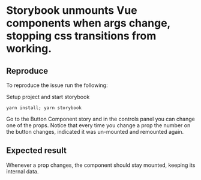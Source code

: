 # Storybook unmounts Vue components when args change, stopping css transitions from working.

## Reproduce
To reproduce the issue run the following:

Setup project and start storybook
```
yarn install; yarn storybook
```

Go to the Button Component story and in the controls panel you can change one of the props. Notice that every time you change a prop the number on the button changes, indicated it was un-mounted and remounted again.

## Expected result

Whenever a prop changes, the component should stay mounted, keeping its internal data.